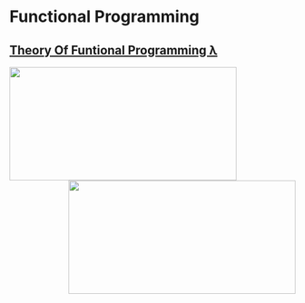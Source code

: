 # Functional Programming

## [Theory Of Funtional Programming λ](https://docs.google.com/document/d/1Djagalnn12FwsS4AYfOD8SLtG-igVDbCOloVDBlaRe4/edit?usp=sharing)


<img src="https://pbs.twimg.com/media/EIMaKy6W4AEJwM6.jpg" width="400" height="200" align= "left"/>

<img src="https://i.morioh.com/210603/77e3616b.webp" width="400" height="200 " align= "right"/>
